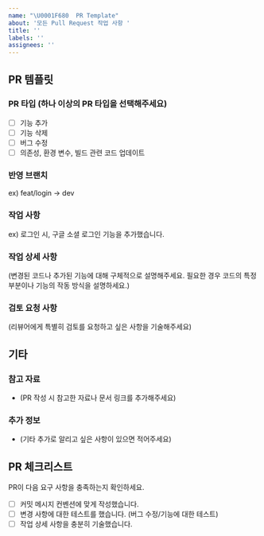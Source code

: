 ```yaml
---
name: "\U0001F680  PR Template"
about: '모든 Pull Request 작업 사항 '
title: ''
labels: ''
assignees: ''
---
```


## PR 템플릿

### PR 타입 (하나 이상의 PR 타입을 선택해주세요)

- [ ] 기능 추가
- [ ] 기능 삭제
- [ ] 버그 수정
- [ ] 의존성, 환경 변수, 빌드 관련 코드 업데이트

### 반영 브랜치

ex) feat/login -> dev

### 작업 사항

ex) 로그인 시, 구글 소셜 로그인 기능을 추가했습니다.

### 작업 상세 사항

(변경된 코드나 추가된 기능에 대해 구체적으로 설명해주세요. 필요한 경우 코드의 특정 부분이나 기능의 작동 방식을 설명하세요.)

### 검토 요청 사항

(리뷰어에게 특별히 검토를 요청하고 싶은 사항을 기술해주세요)

## 기타

### 참고 자료

- (PR 작성 시 참고한 자료나 문서 링크를 추가해주세요)

### 추가 정보

- (기타 추가로 알리고 싶은 사항이 있으면 적어주세요)

## PR 체크리스트

PR이 다음 요구 사항을 충족하는지 확인하세요.

- [ ] 커밋 메시지 컨벤션에 맞게 작성했습니다.
- [ ] 변경 사항에 대한 테스트를 했습니다. (버그 수정/기능에 대한 테스트)
- [ ] 작업 상세 사항을 충분히 기술했습니다.

